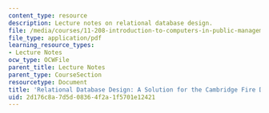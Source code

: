 ```yaml
---
content_type: resource
description: Lecture notes on relational database design.
file: /media/courses/11-208-introduction-to-computers-in-public-management-ii-january-iap-2002/2d176c8a7d5d08364f2a1f5701e12421_lect53.pdf
file_type: application/pdf
learning_resource_types:
- Lecture Notes
ocw_type: OCWFile
parent_title: Lecture Notes
parent_type: CourseSection
resourcetype: Document
title: 'Relational Database Design: A Solution for the Cambridge Fire Department'
uid: 2d176c8a-7d5d-0836-4f2a-1f5701e12421
---
```

